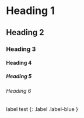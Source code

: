  # Heading 1
## Heading 2
### Heading 3
#### Heading 4
##### Heading 5
###### Heading 6
 
 label test {: .label .label-blue }
